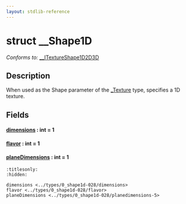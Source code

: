```yaml
---
layout: stdlib-reference
---
```


# struct \_\_Shape1D

*Conforms to:* [\_\_ITextureShape1D2D3D](../../interfaces/0_itextureshape1d2d3d-023agik/index.md)

## Description

When used as the <span class='code'>Shape</span> parameter of the <span class='code'><a href="../0texture-01/index.md" class="code_type">_Texture</a></span> type, specifies a 1D texture.


## Fields

####  <a id="decl-dimensions"></a>[dimensions](dimensions.md) : int = 1
####  <a id="decl-flavor"></a>[flavor](flavor.md) : int = 1
####  <a id="decl-planeDimensions"></a>[planeDimensions](planedimensions-5.md) : int = 1


```{toctree}
:titlesonly:
:hidden:

dimensions <../types/0_shape1d-028/dimensions>
flavor <../types/0_shape1d-028/flavor>
planeDimensions <../types/0_shape1d-028/planedimensions-5>
```

<script>
// Fix .md links to .html when on ReadTheDocs
if (window.location.hostname.includes('readthedocs') || 
    window.location.hostname.includes('rtfd.io')) {
  document.addEventListener('DOMContentLoaded', function() {
    const links = document.querySelectorAll('a');
    links.forEach(link => {
      const href = link.getAttribute('href');
      if (href && href.includes('.md')) {
        // This regex will handle .md links with or without fragment identifiers or query parameters
        link.href = link.href.replace(/(.+)\.md(#[^?]*)?(\?.*)?$/, '$1.html$2$3');
      }
    });
  });
}
</script>
